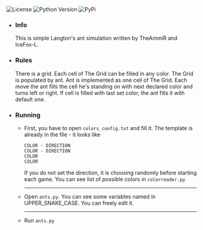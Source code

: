 ![License](https://img.shields.io/badge/license-MIT-green)
![Python Version](https://img.shields.io/badge/python_>%3D-3.6-green) ![PyPi](https://warehouse-camo.ingress.cmh1.psfhosted.org/cd7ef4975d71b4a87a35b3c01b5b1ec8481c4549/68747470733a2f2f696d672e736869656c64732e696f2f707970692f762f7069702e737667)

* ### Info
    This is simple Langton's ant simulation written by TheAmmiR and IceFox-L.
* ### Rules
    There is a grid. Each cell of The Grid can be filled in any color.
    The Grid is populated by ant. Ant is implemented as one cell of The Grid.
    Each move the ant fills the cell he's standing on with next declared color and turns left or right.
    If cell is filled with last set color, the ant fills it with default one.
* ### Running
    * First, you have to open `colors_config.txt` and fill it. The template is already in the file - it looks like
        ```fix
        COLOR - DIRECTION
        COLOR - DIRECTION
        COLOR
        COLOR
        ```
        If you do not set the direction, it is choosing randomly before starting each game.
        You can see list of possible colors in `colorreader.py`
        ___
    * Open `ants.py`. You can see some variables named in UPPER_SNAKE_CASE. You can freely edit it.
        ___
    * Run `ants.py`
